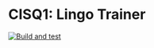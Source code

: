 # CISQ1: Lingo Trainer
[![Build and test](https://github.com/MarlonScholten/cisq1-lingo/actions/workflows/main.yml/badge.svg?branch=master)](https://github.com/MarlonScholten/cisq1-lingo/actions/workflows/main.yml)
